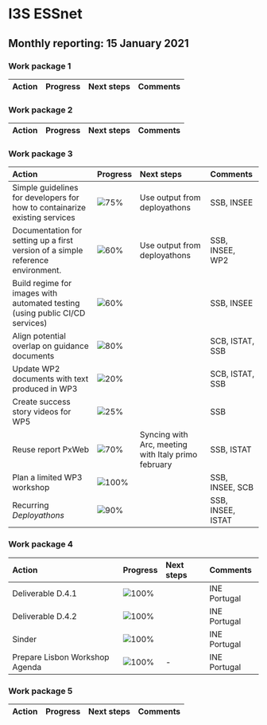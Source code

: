 # I3S ESSnet

## Monthly reporting: 15 January 2021

### Work package 1

| Action  | Progress | Next steps | Comments |
|:--|:--|:--|:--|


### Work package 2

| Action  | Progress | Next steps | Comments |
|:--|:--|:--|:--|


### Work package 3
| Action  | Progress | Next steps | Comments |
|:--|:--|:--|:--|
|Simple guidelines for developers for how to containarize existing services|![75%](https://progress-bar.dev/75)|Use output from deployathons|SSB, INSEE|
|Documentation for setting up a first version of a simple reference environment. |![60%](https://progress-bar.dev/60)|Use output from deployathons|SSB, INSEE, WP2|
|Build regime for images with automated testing (using public CI/CD services)|![60%](https://progress-bar.dev/60)||SSB, INSEE|
|Align potential overlap on guidance documents |![80%](https://progress-bar.dev/80)||SCB, ISTAT, SSB|
|Update WP2 documents with text produced in WP3|![20%](https://progress-bar.dev/20)||SCB, ISTAT, SSB|
|Create success story videos for WP5|![25%](https://progress-bar.dev/25)||SSB|
|Reuse report PxWeb|![70%](https://progress-bar.dev/75)|Syncing with Arc, meeting with Italy primo february|SSB, ISTAT|
|Plan a limited WP3 workshop|![100%](https://progress-bar.dev/100)||SSB, INSEE, SCB|
|Recurring *Deployathons*|![90%](https://progress-bar.dev/90)||SSB, INSEE, ISTAT|


### Work package 4
| Action  | Progress | Next steps | Comments |
|:--|:--|:--|:--|
| Deliverable D.4.1| ![100%](https://progress-bar.dev/70) |  | INE Portugal |
| Deliverable D.4.2| ![100%](https://progress-bar.dev/30) |  | INE Portugal |
| Sinder | ![100%](https://progress-bar.dev/50) |  | INE Portugal |
| Prepare Lisbon Workshop Agenda| ![100%](https://progress-bar.dev/90) | - | INE Portugal |

### Work package 5

| Action  | Progress | Next steps | Comments |
|:--|:--|:--|:--|
